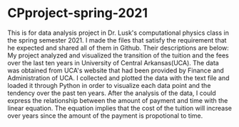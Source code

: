 # CPproject-spring-2021
This is for data analysis project in Dr. Lusk's computational physics class in the spring semester 2021. 
I made the files that satisfy the requirement that he expected and shared all of them in Github. Their descriptions are below:
My project analyzed and visualized the transition of the tuition and the fees over the last ten years in University of Central Arkansas(UCA). The data was obtained from UCA's website that had been provided by Finance and Administration of UCA. I collected and plotted the data with the text file and loaded it through Python in order to visualize each data point and the tendency over the past ten years. After the analysis of the data, I could express the relationship between the amount of payment and time with the linear equation. The equation implies that the cost of the tuition will increase over years since the amount of the payment is propotional to time. 
